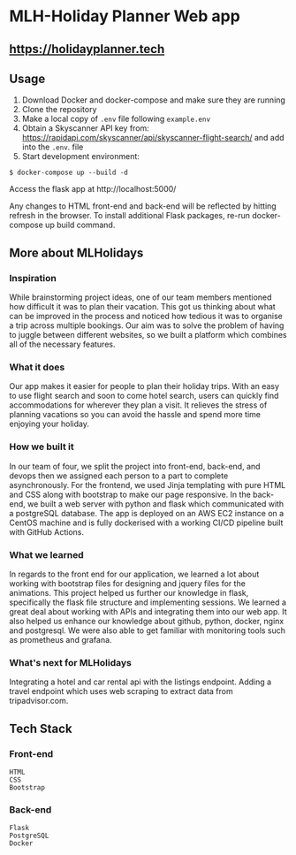 # MLH-Holiday Planner Web app 
## https://holidayplanner.tech

## Usage 

1. Download Docker and docker-compose and make sure they are running
2. Clone the repository 
3. Make a local copy of `.env` file following `example.env`
4. Obtain a Skyscanner API key from: https://rapidapi.com/skyscanner/api/skyscanner-flight-search/ and add into the `.env`. file 
5. Start development environment:

```
$ docker-compose up --build -d
```
Access the flask app at http://localhost:5000/ 

Any changes to HTML front-end and back-end will be reflected by hitting refresh in the browser.
To install additional Flask packages, re-run docker-compose up build command.

## More about MLHolidays 

### Inspiration
While brainstorming project ideas, one of our team members mentioned how difficult it was to plan their vacation. This got us thinking about what can be improved in the process and noticed how tedious it was to organise a trip across multiple bookings. Our aim was to solve the problem of having to juggle between different websites, so we built a platform which combines all of the necessary features. 

### What it does
Our app makes it easier for people to plan their holiday trips. With an easy to use flight search and soon to come hotel search, users can quickly find accommodations for wherever they plan a visit. It relieves the stress of planning vacations so you can avoid the hassle and spend more time enjoying your holiday. 

### How we built it

In our team of four, we split the project into front-end, back-end, and devops then we assigned each person to a part to complete asynchronously. For the frontend, we used Jinja templating with pure HTML and CSS along with bootstrap to make our page responsive. In the back-end, we built a web server with python and flask which communicated with a postgreSQL database. The app is deployed on an AWS EC2 instance on a CentOS machine and is fully dockerised with a working CI/CD pipeline built with GitHub Actions. 

### What we learned
In regards to the front end for our application, we learned a lot about working with bootstrap files for designing and jquery files for the animations. This project helped us further our knowledge in flask, specifically the flask file structure and implementing sessions. We learned a great deal about working with APIs and integrating them into our web app.  It also helped us enhance our knowledge about github, python, docker, nginx and postgresql. We were also able to get familiar with monitoring tools such as prometheus and grafana. 

### What's next for MLHolidays
Integrating a hotel and car rental api with the listings endpoint. Adding a travel endpoint which uses web scraping to extract data from tripadvisor.com. 

## Tech Stack 

### Front-end 
    HTML 
    CSS 
    Bootstrap 
 
### Back-end 
    Flask 
    PostgreSQL 
    Docker 
    
